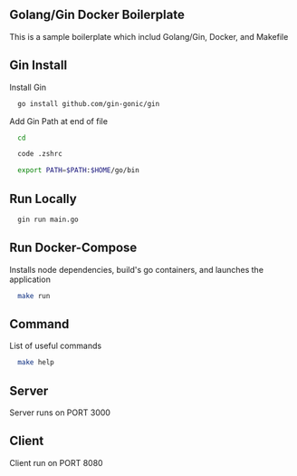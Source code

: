 ## Golang/Gin Docker Boilerplate

This is a sample boilerplate which includ Golang/Gin, Docker, and Makefile

## Gin Install

Install Gin

```bash
  go install github.com/gin-gonic/gin
```

Add Gin Path at end of file

```bash
  cd

  code .zshrc

  export PATH=$PATH:$HOME/go/bin
```

## Run Locally

```bash
  gin run main.go
```

## Run Docker-Compose

Installs node dependencies, build's go containers, and launches the application

```bash
  make run
```

## Command

List of useful commands

```bash
  make help
```

## Server

Server runs on PORT 3000

## Client

Client run on PORT 8080

